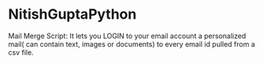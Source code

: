 # NitishGuptaPython
Mail Merge Script:
It lets you LOGIN to your email account a personalized mail( can contain text, images or documents) to every email id pulled from a csv file.
